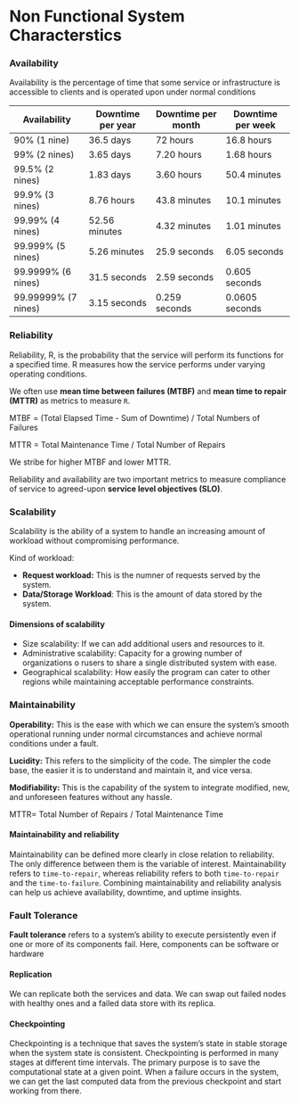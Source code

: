 # Non Functional System Characterstics

### Availability

Availability is the percentage of time that some service or infrastructure is accessible to clients and is operated upon under normal conditions

| Availability        | Downtime per year | Downtime per month | Downtime per week |
| ------------------- | ----------------- | ------------------ | ----------------- |
| 90% (1 nine)        | 36.5 days         | 72 hours           | 16.8 hours        |
| 99% (2 nines)       | 3.65 days         | 7.20 hours         | 1.68 hours        |
| 99.5% (2 nines)     | 1.83 days         | 3.60 hours         | 50.4 minutes      |
| 99.9% (3 nines)     | 8.76 hours        | 43.8 minutes       | 10.1 minutes      |
| 99.99% (4 nines)    | 52.56 minutes     | 4.32 minutes       | 1.01 minutes      |
| 99.999% (5 nines)   | 5.26 minutes      | 25.9 seconds       | 6.05 seconds      |
| 99.9999% (6 nines)  | 31.5 seconds      | 2.59 seconds       | 0.605 seconds     |
| 99.99999% (7 nines) | 3.15 seconds      | 0.259 seconds      | 0.0605 seconds    |

### Reliability

Reliability, R, is the probability that the service will perform its functions for a specified time. R measures how the service performs under varying operating conditions.

We often use **mean time between failures (MTBF)** and **mean time to repair (MTTR)** as metrics to measure `R`.



MTBF = (Total Elapsed Time - Sum of Downtime) / Total Numbers of Failures

MTTR = Total Maintenance Time / Total Number of Repairs

We stribe for higher MTBF and lower MTTR.



Reliability and availability are two important metrics to measure compliance of service to agreed-upon **service level objectives (SLO)**.

### Scalability

&#x20;Scalability is the ability of a system to handle an increasing amount of workload without compromising performance.

Kind of workload:

* **Request workload:** This is the numner of requests served by the system.
* **Data/Storage Workload**: This is the amount of data stored by the system.

#### Dimensions of scalability

* Size scalability: If we can add additional users and resources to it.
* Administrative scalability: Capacity for a growing number of organizations o rusers to share a single distributed system with ease.
* Geographical scalability: How easily the program can cater to other regions while maintaining acceptable performance constraints.

### Maintainability

**Operability:** This is the ease with which we can ensure the system’s smooth operational running under normal circumstances and achieve normal conditions under a fault.

**Lucidity:** This refers to the simplicity of the code. The simpler the code base, the easier it is to understand and maintain it, and vice versa.

**Modifiability:** This is the capability of the system to integrate modified, new, and unforeseen features without any hassle.

MTTR= Total Number of Repairs / Total Maintenance Time ​

#### Maintainability and reliability

Maintainability can be defined more clearly in close relation to reliability. The only difference between them is the variable of interest. Maintainability refers to `time-to-repair`, whereas reliability refers to both `time-to-repair` and the `time-to-failure`. Combining maintainability and reliability analysis can help us achieve availability, downtime, and uptime insights.

### **Fault Tolerance**

**Fault tolerance** refers to a system’s ability to execute persistently even if one or more of its components fail. Here, components can be software or hardware

#### Replication

We can replicate both the services and data. We can swap out failed nodes with healthy ones and a failed data store with its replica.

#### Checkpointing

Checkpointing is a technique that saves the system’s state in stable storage when the system state is consistent. Checkpointing is performed in many stages at different time intervals. The primary purpose is to save the computational state at a given point. When a failure occurs in the system, we can get the last computed data from the previous checkpoint and start working from there.
